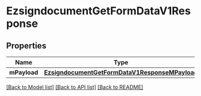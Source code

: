 # EzsigndocumentGetFormDataV1Response

## Properties
Name | Type | Description | Notes
------------ | ------------- | ------------- | -------------
**mPayload** | [**EzsigndocumentGetFormDataV1ResponseMPayload**](EzsigndocumentGetFormDataV1ResponseMPayload.md) |  | 

[[Back to Model list]](../README.md#documentation-for-models) [[Back to API list]](../README.md#documentation-for-api-endpoints) [[Back to README]](../README.md)


